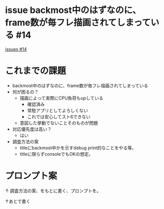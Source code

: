 # issue backmost中のはずなのに、frame数が毎フレ描画されてしまっている #14
[issues #14](https://github.com/cat2151/fighting-game-button-challenge/issues/14)

# これまでの課題
- backmost中のはずなのに、frame数が毎フレ描画されてしまっている
- 何が困るの？
    - 描画によって実際にCPU負荷もupしている
        - 確認済み
        - 常駐アプリとしてよろしくない
        - これでは安心してスト6できない
    - 意図した挙動でないことそのものが問題
- 対応優先度は高い？
    - はい
- 調査方法の案
    - titleにbackmost中かを示すdebug print的なことをやる等。
    - titleに限らずconsoleでもOKの想定。

# プロンプト案
↑ 調査方法の案、をもとに書く、プロンプトを。

↑あとで書く

